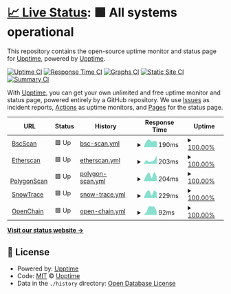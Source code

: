 # [📈 Live Status](https://demo.upptime.js.org): <!--live status--> **🟩 All systems operational**

This repository contains the open-source uptime monitor and status page for [Upptime](https://upptime.js.org), powered by [Upptime](https://github.com/upptime/upptime).

[![Uptime CI](https://github.com/creativefurniture/uptime/workflows/Uptime%20CI/badge.svg)](https://github.com/creativefurniture/uptime/actions?query=workflow%3A%22Uptime+CI%22)
[![Response Time CI](https://github.com/creativefurniture/uptime/workflows/Response%20Time%20CI/badge.svg)](https://github.com/creativefurniture/uptime/actions?query=workflow%3A%22Response+Time+CI%22)
[![Graphs CI](https://github.com/creativefurniture/uptime/workflows/Graphs%20CI/badge.svg)](https://github.com/creativefurniture/uptime/actions?query=workflow%3A%22Graphs+CI%22)
[![Static Site CI](https://github.com/creativefurniture/uptime/workflows/Static%20Site%20CI/badge.svg)](https://github.com/creativefurniture/uptime/actions?query=workflow%3A%22Static+Site+CI%22)
[![Summary CI](https://github.com/creativefurniture/uptime/workflows/Summary%20CI/badge.svg)](https://github.com/creativefurniture/uptime/actions?query=workflow%3A%22Summary+CI%22)

With [Upptime](https://upptime.js.org), you can get your own unlimited and free uptime monitor and status page, powered entirely by a GitHub repository. We use [Issues](https://github.com/upptime/upptime/issues) as incident reports, [Actions](https://github.com/creativefurniture/uptime/actions) as uptime monitors, and [Pages](https://demo.upptime.js.org) for the status page.

<!--start: status pages-->
<!-- This summary is generated by Upptime (https://github.com/upptime/upptime) -->
<!-- Do not edit this manually, your changes will be overwritten -->
<!-- prettier-ignore -->
| URL | Status | History | Response Time | Uptime |
| --- | ------ | ------- | ------------- | ------ |
| <img alt="" src="https://icons.duckduckgo.com/ip3/bscscan.com.ico" height="13"> [BscScan](https://bscscan.com/) | 🟩 Up | [bsc-scan.yml](https://github.com/creativefurniture/uptime/commits/HEAD/history/bsc-scan.yml) | <details><summary><img alt="Response time graph" src="./graphs/bsc-scan/response-time-week.png" height="20"> 190ms</summary><br><a href="https://creativefurniture.github.io/uptime/history/bsc-scan"><img alt="Response time 190" src="https://img.shields.io/endpoint?url=https%3A%2F%2Fraw.githubusercontent.com%2Fcreativefurniture%2Fuptime%2FHEAD%2Fapi%2Fbsc-scan%2Fresponse-time.json"></a><br><a href="https://creativefurniture.github.io/uptime/history/bsc-scan"><img alt="24-hour response time 190" src="https://img.shields.io/endpoint?url=https%3A%2F%2Fraw.githubusercontent.com%2Fcreativefurniture%2Fuptime%2FHEAD%2Fapi%2Fbsc-scan%2Fresponse-time-day.json"></a><br><a href="https://creativefurniture.github.io/uptime/history/bsc-scan"><img alt="7-day response time 190" src="https://img.shields.io/endpoint?url=https%3A%2F%2Fraw.githubusercontent.com%2Fcreativefurniture%2Fuptime%2FHEAD%2Fapi%2Fbsc-scan%2Fresponse-time-week.json"></a><br><a href="https://creativefurniture.github.io/uptime/history/bsc-scan"><img alt="30-day response time 190" src="https://img.shields.io/endpoint?url=https%3A%2F%2Fraw.githubusercontent.com%2Fcreativefurniture%2Fuptime%2FHEAD%2Fapi%2Fbsc-scan%2Fresponse-time-month.json"></a><br><a href="https://creativefurniture.github.io/uptime/history/bsc-scan"><img alt="1-year response time 190" src="https://img.shields.io/endpoint?url=https%3A%2F%2Fraw.githubusercontent.com%2Fcreativefurniture%2Fuptime%2FHEAD%2Fapi%2Fbsc-scan%2Fresponse-time-year.json"></a></details> | <details><summary><a href="https://creativefurniture.github.io/uptime/history/bsc-scan">100.00%</a></summary><a href="https://creativefurniture.github.io/uptime/history/bsc-scan"><img alt="All-time uptime 100.00%" src="https://img.shields.io/endpoint?url=https%3A%2F%2Fraw.githubusercontent.com%2Fcreativefurniture%2Fuptime%2FHEAD%2Fapi%2Fbsc-scan%2Fuptime.json"></a><br><a href="https://creativefurniture.github.io/uptime/history/bsc-scan"><img alt="24-hour uptime 100.00%" src="https://img.shields.io/endpoint?url=https%3A%2F%2Fraw.githubusercontent.com%2Fcreativefurniture%2Fuptime%2FHEAD%2Fapi%2Fbsc-scan%2Fuptime-day.json"></a><br><a href="https://creativefurniture.github.io/uptime/history/bsc-scan"><img alt="7-day uptime 100.00%" src="https://img.shields.io/endpoint?url=https%3A%2F%2Fraw.githubusercontent.com%2Fcreativefurniture%2Fuptime%2FHEAD%2Fapi%2Fbsc-scan%2Fuptime-week.json"></a><br><a href="https://creativefurniture.github.io/uptime/history/bsc-scan"><img alt="30-day uptime 100.00%" src="https://img.shields.io/endpoint?url=https%3A%2F%2Fraw.githubusercontent.com%2Fcreativefurniture%2Fuptime%2FHEAD%2Fapi%2Fbsc-scan%2Fuptime-month.json"></a><br><a href="https://creativefurniture.github.io/uptime/history/bsc-scan"><img alt="1-year uptime 100.00%" src="https://img.shields.io/endpoint?url=https%3A%2F%2Fraw.githubusercontent.com%2Fcreativefurniture%2Fuptime%2FHEAD%2Fapi%2Fbsc-scan%2Fuptime-year.json"></a></details>
| <img alt="" src="https://icons.duckduckgo.com/ip3/etherscan.io.ico" height="13"> [Etherscan](https://etherscan.io/) | 🟩 Up | [etherscan.yml](https://github.com/creativefurniture/uptime/commits/HEAD/history/etherscan.yml) | <details><summary><img alt="Response time graph" src="./graphs/etherscan/response-time-week.png" height="20"> 203ms</summary><br><a href="https://creativefurniture.github.io/uptime/history/etherscan"><img alt="Response time 203" src="https://img.shields.io/endpoint?url=https%3A%2F%2Fraw.githubusercontent.com%2Fcreativefurniture%2Fuptime%2FHEAD%2Fapi%2Fetherscan%2Fresponse-time.json"></a><br><a href="https://creativefurniture.github.io/uptime/history/etherscan"><img alt="24-hour response time 203" src="https://img.shields.io/endpoint?url=https%3A%2F%2Fraw.githubusercontent.com%2Fcreativefurniture%2Fuptime%2FHEAD%2Fapi%2Fetherscan%2Fresponse-time-day.json"></a><br><a href="https://creativefurniture.github.io/uptime/history/etherscan"><img alt="7-day response time 203" src="https://img.shields.io/endpoint?url=https%3A%2F%2Fraw.githubusercontent.com%2Fcreativefurniture%2Fuptime%2FHEAD%2Fapi%2Fetherscan%2Fresponse-time-week.json"></a><br><a href="https://creativefurniture.github.io/uptime/history/etherscan"><img alt="30-day response time 203" src="https://img.shields.io/endpoint?url=https%3A%2F%2Fraw.githubusercontent.com%2Fcreativefurniture%2Fuptime%2FHEAD%2Fapi%2Fetherscan%2Fresponse-time-month.json"></a><br><a href="https://creativefurniture.github.io/uptime/history/etherscan"><img alt="1-year response time 203" src="https://img.shields.io/endpoint?url=https%3A%2F%2Fraw.githubusercontent.com%2Fcreativefurniture%2Fuptime%2FHEAD%2Fapi%2Fetherscan%2Fresponse-time-year.json"></a></details> | <details><summary><a href="https://creativefurniture.github.io/uptime/history/etherscan">100.00%</a></summary><a href="https://creativefurniture.github.io/uptime/history/etherscan"><img alt="All-time uptime 100.00%" src="https://img.shields.io/endpoint?url=https%3A%2F%2Fraw.githubusercontent.com%2Fcreativefurniture%2Fuptime%2FHEAD%2Fapi%2Fetherscan%2Fuptime.json"></a><br><a href="https://creativefurniture.github.io/uptime/history/etherscan"><img alt="24-hour uptime 100.00%" src="https://img.shields.io/endpoint?url=https%3A%2F%2Fraw.githubusercontent.com%2Fcreativefurniture%2Fuptime%2FHEAD%2Fapi%2Fetherscan%2Fuptime-day.json"></a><br><a href="https://creativefurniture.github.io/uptime/history/etherscan"><img alt="7-day uptime 100.00%" src="https://img.shields.io/endpoint?url=https%3A%2F%2Fraw.githubusercontent.com%2Fcreativefurniture%2Fuptime%2FHEAD%2Fapi%2Fetherscan%2Fuptime-week.json"></a><br><a href="https://creativefurniture.github.io/uptime/history/etherscan"><img alt="30-day uptime 100.00%" src="https://img.shields.io/endpoint?url=https%3A%2F%2Fraw.githubusercontent.com%2Fcreativefurniture%2Fuptime%2FHEAD%2Fapi%2Fetherscan%2Fuptime-month.json"></a><br><a href="https://creativefurniture.github.io/uptime/history/etherscan"><img alt="1-year uptime 100.00%" src="https://img.shields.io/endpoint?url=https%3A%2F%2Fraw.githubusercontent.com%2Fcreativefurniture%2Fuptime%2FHEAD%2Fapi%2Fetherscan%2Fuptime-year.json"></a></details>
| <img alt="" src="https://icons.duckduckgo.com/ip3/polygonscan.com.ico" height="13"> [PolygonScan](https://polygonscan.com/) | 🟩 Up | [polygon-scan.yml](https://github.com/creativefurniture/uptime/commits/HEAD/history/polygon-scan.yml) | <details><summary><img alt="Response time graph" src="./graphs/polygon-scan/response-time-week.png" height="20"> 204ms</summary><br><a href="https://creativefurniture.github.io/uptime/history/polygon-scan"><img alt="Response time 204" src="https://img.shields.io/endpoint?url=https%3A%2F%2Fraw.githubusercontent.com%2Fcreativefurniture%2Fuptime%2FHEAD%2Fapi%2Fpolygon-scan%2Fresponse-time.json"></a><br><a href="https://creativefurniture.github.io/uptime/history/polygon-scan"><img alt="24-hour response time 204" src="https://img.shields.io/endpoint?url=https%3A%2F%2Fraw.githubusercontent.com%2Fcreativefurniture%2Fuptime%2FHEAD%2Fapi%2Fpolygon-scan%2Fresponse-time-day.json"></a><br><a href="https://creativefurniture.github.io/uptime/history/polygon-scan"><img alt="7-day response time 204" src="https://img.shields.io/endpoint?url=https%3A%2F%2Fraw.githubusercontent.com%2Fcreativefurniture%2Fuptime%2FHEAD%2Fapi%2Fpolygon-scan%2Fresponse-time-week.json"></a><br><a href="https://creativefurniture.github.io/uptime/history/polygon-scan"><img alt="30-day response time 204" src="https://img.shields.io/endpoint?url=https%3A%2F%2Fraw.githubusercontent.com%2Fcreativefurniture%2Fuptime%2FHEAD%2Fapi%2Fpolygon-scan%2Fresponse-time-month.json"></a><br><a href="https://creativefurniture.github.io/uptime/history/polygon-scan"><img alt="1-year response time 204" src="https://img.shields.io/endpoint?url=https%3A%2F%2Fraw.githubusercontent.com%2Fcreativefurniture%2Fuptime%2FHEAD%2Fapi%2Fpolygon-scan%2Fresponse-time-year.json"></a></details> | <details><summary><a href="https://creativefurniture.github.io/uptime/history/polygon-scan">100.00%</a></summary><a href="https://creativefurniture.github.io/uptime/history/polygon-scan"><img alt="All-time uptime 100.00%" src="https://img.shields.io/endpoint?url=https%3A%2F%2Fraw.githubusercontent.com%2Fcreativefurniture%2Fuptime%2FHEAD%2Fapi%2Fpolygon-scan%2Fuptime.json"></a><br><a href="https://creativefurniture.github.io/uptime/history/polygon-scan"><img alt="24-hour uptime 100.00%" src="https://img.shields.io/endpoint?url=https%3A%2F%2Fraw.githubusercontent.com%2Fcreativefurniture%2Fuptime%2FHEAD%2Fapi%2Fpolygon-scan%2Fuptime-day.json"></a><br><a href="https://creativefurniture.github.io/uptime/history/polygon-scan"><img alt="7-day uptime 100.00%" src="https://img.shields.io/endpoint?url=https%3A%2F%2Fraw.githubusercontent.com%2Fcreativefurniture%2Fuptime%2FHEAD%2Fapi%2Fpolygon-scan%2Fuptime-week.json"></a><br><a href="https://creativefurniture.github.io/uptime/history/polygon-scan"><img alt="30-day uptime 100.00%" src="https://img.shields.io/endpoint?url=https%3A%2F%2Fraw.githubusercontent.com%2Fcreativefurniture%2Fuptime%2FHEAD%2Fapi%2Fpolygon-scan%2Fuptime-month.json"></a><br><a href="https://creativefurniture.github.io/uptime/history/polygon-scan"><img alt="1-year uptime 100.00%" src="https://img.shields.io/endpoint?url=https%3A%2F%2Fraw.githubusercontent.com%2Fcreativefurniture%2Fuptime%2FHEAD%2Fapi%2Fpolygon-scan%2Fuptime-year.json"></a></details>
| <img alt="" src="https://icons.duckduckgo.com/ip3/snowtrace.io.ico" height="13"> [SnowTrace](https://snowtrace.io/) | 🟩 Up | [snow-trace.yml](https://github.com/creativefurniture/uptime/commits/HEAD/history/snow-trace.yml) | <details><summary><img alt="Response time graph" src="./graphs/snow-trace/response-time-week.png" height="20"> 229ms</summary><br><a href="https://creativefurniture.github.io/uptime/history/snow-trace"><img alt="Response time 229" src="https://img.shields.io/endpoint?url=https%3A%2F%2Fraw.githubusercontent.com%2Fcreativefurniture%2Fuptime%2FHEAD%2Fapi%2Fsnow-trace%2Fresponse-time.json"></a><br><a href="https://creativefurniture.github.io/uptime/history/snow-trace"><img alt="24-hour response time 229" src="https://img.shields.io/endpoint?url=https%3A%2F%2Fraw.githubusercontent.com%2Fcreativefurniture%2Fuptime%2FHEAD%2Fapi%2Fsnow-trace%2Fresponse-time-day.json"></a><br><a href="https://creativefurniture.github.io/uptime/history/snow-trace"><img alt="7-day response time 229" src="https://img.shields.io/endpoint?url=https%3A%2F%2Fraw.githubusercontent.com%2Fcreativefurniture%2Fuptime%2FHEAD%2Fapi%2Fsnow-trace%2Fresponse-time-week.json"></a><br><a href="https://creativefurniture.github.io/uptime/history/snow-trace"><img alt="30-day response time 229" src="https://img.shields.io/endpoint?url=https%3A%2F%2Fraw.githubusercontent.com%2Fcreativefurniture%2Fuptime%2FHEAD%2Fapi%2Fsnow-trace%2Fresponse-time-month.json"></a><br><a href="https://creativefurniture.github.io/uptime/history/snow-trace"><img alt="1-year response time 229" src="https://img.shields.io/endpoint?url=https%3A%2F%2Fraw.githubusercontent.com%2Fcreativefurniture%2Fuptime%2FHEAD%2Fapi%2Fsnow-trace%2Fresponse-time-year.json"></a></details> | <details><summary><a href="https://creativefurniture.github.io/uptime/history/snow-trace">100.00%</a></summary><a href="https://creativefurniture.github.io/uptime/history/snow-trace"><img alt="All-time uptime 100.00%" src="https://img.shields.io/endpoint?url=https%3A%2F%2Fraw.githubusercontent.com%2Fcreativefurniture%2Fuptime%2FHEAD%2Fapi%2Fsnow-trace%2Fuptime.json"></a><br><a href="https://creativefurniture.github.io/uptime/history/snow-trace"><img alt="24-hour uptime 100.00%" src="https://img.shields.io/endpoint?url=https%3A%2F%2Fraw.githubusercontent.com%2Fcreativefurniture%2Fuptime%2FHEAD%2Fapi%2Fsnow-trace%2Fuptime-day.json"></a><br><a href="https://creativefurniture.github.io/uptime/history/snow-trace"><img alt="7-day uptime 100.00%" src="https://img.shields.io/endpoint?url=https%3A%2F%2Fraw.githubusercontent.com%2Fcreativefurniture%2Fuptime%2FHEAD%2Fapi%2Fsnow-trace%2Fuptime-week.json"></a><br><a href="https://creativefurniture.github.io/uptime/history/snow-trace"><img alt="30-day uptime 100.00%" src="https://img.shields.io/endpoint?url=https%3A%2F%2Fraw.githubusercontent.com%2Fcreativefurniture%2Fuptime%2FHEAD%2Fapi%2Fsnow-trace%2Fuptime-month.json"></a><br><a href="https://creativefurniture.github.io/uptime/history/snow-trace"><img alt="1-year uptime 100.00%" src="https://img.shields.io/endpoint?url=https%3A%2F%2Fraw.githubusercontent.com%2Fcreativefurniture%2Fuptime%2FHEAD%2Fapi%2Fsnow-trace%2Fuptime-year.json"></a></details>
| <img alt="" src="https://icons.duckduckgo.com/ip3/openchain.xyz.ico" height="13"> [OpenChain](https://openchain.xyz/) | 🟩 Up | [open-chain.yml](https://github.com/creativefurniture/uptime/commits/HEAD/history/open-chain.yml) | <details><summary><img alt="Response time graph" src="./graphs/open-chain/response-time-week.png" height="20"> 92ms</summary><br><a href="https://creativefurniture.github.io/uptime/history/open-chain"><img alt="Response time 92" src="https://img.shields.io/endpoint?url=https%3A%2F%2Fraw.githubusercontent.com%2Fcreativefurniture%2Fuptime%2FHEAD%2Fapi%2Fopen-chain%2Fresponse-time.json"></a><br><a href="https://creativefurniture.github.io/uptime/history/open-chain"><img alt="24-hour response time 92" src="https://img.shields.io/endpoint?url=https%3A%2F%2Fraw.githubusercontent.com%2Fcreativefurniture%2Fuptime%2FHEAD%2Fapi%2Fopen-chain%2Fresponse-time-day.json"></a><br><a href="https://creativefurniture.github.io/uptime/history/open-chain"><img alt="7-day response time 92" src="https://img.shields.io/endpoint?url=https%3A%2F%2Fraw.githubusercontent.com%2Fcreativefurniture%2Fuptime%2FHEAD%2Fapi%2Fopen-chain%2Fresponse-time-week.json"></a><br><a href="https://creativefurniture.github.io/uptime/history/open-chain"><img alt="30-day response time 92" src="https://img.shields.io/endpoint?url=https%3A%2F%2Fraw.githubusercontent.com%2Fcreativefurniture%2Fuptime%2FHEAD%2Fapi%2Fopen-chain%2Fresponse-time-month.json"></a><br><a href="https://creativefurniture.github.io/uptime/history/open-chain"><img alt="1-year response time 92" src="https://img.shields.io/endpoint?url=https%3A%2F%2Fraw.githubusercontent.com%2Fcreativefurniture%2Fuptime%2FHEAD%2Fapi%2Fopen-chain%2Fresponse-time-year.json"></a></details> | <details><summary><a href="https://creativefurniture.github.io/uptime/history/open-chain">100.00%</a></summary><a href="https://creativefurniture.github.io/uptime/history/open-chain"><img alt="All-time uptime 100.00%" src="https://img.shields.io/endpoint?url=https%3A%2F%2Fraw.githubusercontent.com%2Fcreativefurniture%2Fuptime%2FHEAD%2Fapi%2Fopen-chain%2Fuptime.json"></a><br><a href="https://creativefurniture.github.io/uptime/history/open-chain"><img alt="24-hour uptime 100.00%" src="https://img.shields.io/endpoint?url=https%3A%2F%2Fraw.githubusercontent.com%2Fcreativefurniture%2Fuptime%2FHEAD%2Fapi%2Fopen-chain%2Fuptime-day.json"></a><br><a href="https://creativefurniture.github.io/uptime/history/open-chain"><img alt="7-day uptime 100.00%" src="https://img.shields.io/endpoint?url=https%3A%2F%2Fraw.githubusercontent.com%2Fcreativefurniture%2Fuptime%2FHEAD%2Fapi%2Fopen-chain%2Fuptime-week.json"></a><br><a href="https://creativefurniture.github.io/uptime/history/open-chain"><img alt="30-day uptime 100.00%" src="https://img.shields.io/endpoint?url=https%3A%2F%2Fraw.githubusercontent.com%2Fcreativefurniture%2Fuptime%2FHEAD%2Fapi%2Fopen-chain%2Fuptime-month.json"></a><br><a href="https://creativefurniture.github.io/uptime/history/open-chain"><img alt="1-year uptime 100.00%" src="https://img.shields.io/endpoint?url=https%3A%2F%2Fraw.githubusercontent.com%2Fcreativefurniture%2Fuptime%2FHEAD%2Fapi%2Fopen-chain%2Fuptime-year.json"></a></details>

<!--end: status pages-->

[**Visit our status website →**](https://demo.upptime.js.org)

## 📄 License

- Powered by: [Upptime](https://github.com/upptime/upptime)
- Code: [MIT](./LICENSE) © [Upptime](https://upptime.js.org)
- Data in the `./history` directory: [Open Database License](https://opendatacommons.org/licenses/odbl/1-0/)
